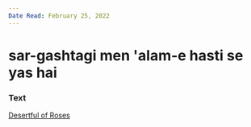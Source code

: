 ```yaml
---
Date Read: February 25, 2022
---
```


# sar-gashtagi men 'alam-e hasti se yas hai

### Text
[Desertful of Roses](http://www.columbia.edu/itc/mealac/pritchett/00ghalib/140/index_140.htm)

